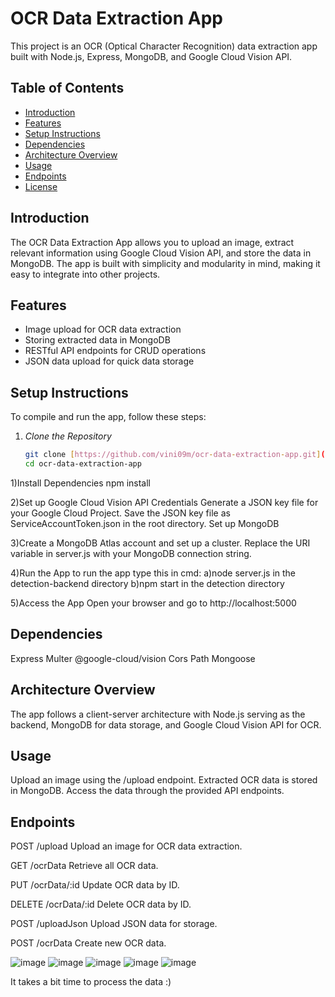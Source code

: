 # OCR Data Extraction App

This project is an OCR (Optical Character Recognition) data extraction app built with Node.js, Express, MongoDB, and Google Cloud Vision API.

## Table of Contents
- [Introduction](#introduction)
- [Features](#features)
- [Setup Instructions](#setup-instructions)
- [Dependencies](#dependencies)
- [Architecture Overview](#architecture-overview)
- [Usage](#usage)
- [Endpoints](#endpoints)
- [License](#license)

## Introduction

The OCR Data Extraction App allows you to upload an image, extract relevant information using Google Cloud Vision API, and store the data in MongoDB. The app is built with simplicity and modularity in mind, making it easy to integrate into other projects.

## Features

- Image upload for OCR data extraction
- Storing extracted data in MongoDB
- RESTful API endpoints for CRUD operations
- JSON data upload for quick data storage

## Setup Instructions

To compile and run the app, follow these steps:

1. *Clone the Repository*
   ```bash
   git clone [https://github.com/vini09m/ocr-data-extraction-app.git](https://github.com/vini09m/IdcardOcr.git)https://github.com/vini09m/IdcardOcr.git
   cd ocr-data-extraction-app
   
1)Install Dependencies
npm install

2)Set up Google Cloud Vision API Credentials
Generate a JSON key file for your Google Cloud Project.
Save the JSON key file as ServiceAccountToken.json in the root directory.
Set up MongoDB

3)Create a MongoDB Atlas account and set up a cluster.
Replace the URI variable in server.js with your MongoDB connection string.

4)Run the App
to run the app type this in cmd:
a)node server.js in the detection-backend directory
b)npm start in the detection directory

5)Access the App
Open your browser and go to http://localhost:5000

## Dependencies

Express
Multer
@google-cloud/vision
Cors
Path
Mongoose

## Architecture Overview
The app follows a client-server architecture with Node.js serving as the backend, MongoDB for data storage, and Google Cloud Vision API for OCR.

## Usage
Upload an image using the /upload endpoint.
Extracted OCR data is stored in MongoDB.
Access the data through the provided API endpoints.

## Endpoints
POST /upload
Upload an image for OCR data extraction.

GET /ocrData
Retrieve all OCR data.

PUT /ocrData/:id
Update OCR data by ID.

DELETE /ocrData/:id
Delete OCR data by ID.

POST /uploadJson
Upload JSON data for storage.

POST /ocrData
Create new OCR data.

![image](https://github.com/vini09m/IdcardOcr/assets/108429128/d51b355a-fd77-4641-86de-6f6fe17c4fae)
![image](https://github.com/vini09m/IdcardOcr/assets/108429128/52b60911-5950-4dad-9015-9c37495a5309)
![image](https://github.com/vini09m/IdcardOcr/assets/108429128/04f81336-583a-4803-80c9-4af37e70802f)
![image](https://github.com/vini09m/IdcardOcr/assets/108429128/d2958a59-ec0c-497a-a438-9a49db4facb0)
![image](https://github.com/vini09m/IdcardOcr/assets/108429128/ffb1452d-74a6-4ce2-a159-88f3959aedc3)

It takes a bit time to process the data :)
